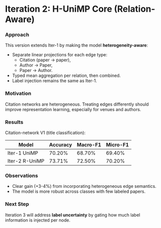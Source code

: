 # Iteration 2: H-UniMP Core (Relation-Aware)

### Approach
This version extends Iter-1 by making the model **heterogeneity-aware**:
- Separate linear projections for each edge type:
  - Citation (paper → paper),
  - Author → Paper,
  - Paper → Author.
- Typed mean aggregation per relation, then combined.
- Label injection remains the same as Iter-1.

### Motivation
Citation networks are heterogeneous. Treating edges differently should improve representation learning, especially for venues and authors.

### Results
Citation-network V1 (title classification):

| Model          | Accuracy | Macro-F1 | Micro-F1 |
|----------------|----------|----------|----------|
| Iter-1 UniMP | 70.20%    | 68.70%    | 69.40%    |
| Iter-2 R-UniMP    | 73.71%    | 72.50%    | 70.20%    |

### Observations
- Clear gain (+3-4%) from incorporating heterogeneous edge semantics.
- The model is more robust across classes with few labeled papers.

### Next Step
Iteration 3 will address **label uncertainty** by gating how much label information is injected per node.
